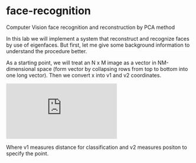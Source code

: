 # face-recognition
Computer Vision face recognition and reconstruction by PCA method

In this lab we will implement a system that reconstruct and recognize faces by use of
eigenfaces. But first, let me give some background information to understand the procedure
better.

As a starting point, we will treat an N x M image as a vector in NM-dimensional space (form
vector by collapsing rows from top to bottom into one long vector). Then we convert x into v1
and v2 coordinates. 

![\Large x=\frac{-b\pm\sqrt{b^2-4ac}}{2a}](https://latex.codecogs.com/svg.latex?x%3D%5Cfrac%7B-b%5Cpm%5Csqrt%7Bb%5E2-4ac%7D%7D%7B2a%7D)


Where v1 measures distance for classification and v2 measures positon to specify the point. 
